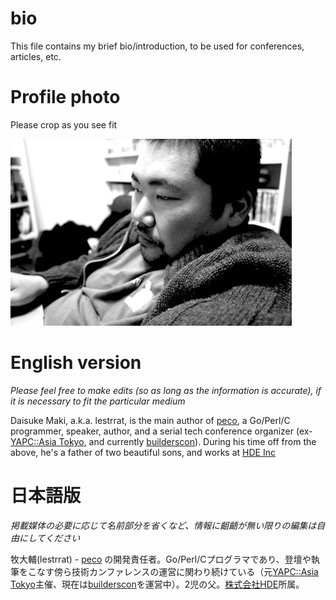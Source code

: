 # bio

This file contains my brief bio/introduction, to be used for conferences, articles, etc.

# Profile photo

Please crop as you see fit

![](./profile.jpg)

# English version

*Please feel free to make edits (so as long as the information is accurate), if it is necessary to fit the particular medium*

Daisuke Maki, a.k.a. lestrrat, is the main author of [peco](https://github.com/peco/peco), a Go/Perl/C programmer, speaker, author, and a serial tech conference organizer (ex-[YAPC::Asia Tokyo](http://yapcasia.org), and currently [builderscon](https://builderscon.io)). During his time off from the above, he's a father of two beautiful sons, and works at [HDE Inc](https://www.hde.co.jp)

# 日本語版

*掲載媒体の必要に応じて名前部分を省くなど、情報に齟齬が無い限りの編集は自由にしてください*

牧大輔(lestrrat) - [peco](https://github.com/peco/peco) の開発責任者。Go/Perl/Cプログラマであり、登壇や執筆をこなす傍ら技術カンファレンスの運営に関わり続けている（元[YAPC::Asia Tokyo](http://yapcasia.org)主催、現在は[builderscon](https://builderscon.io)を運営中）。2児の父。[株式会社HDE](https://www.hde.co.jp)所属。